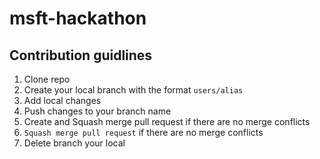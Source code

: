 # msft-hackathon

## Contribution guidlines
1. Clone repo
2. Create your local branch with the format `users/alias`
3. Add local changes 
4. Push changes to your branch name 
5. Create and Squash merge pull request if there are no merge conflicts
6. `Squash merge pull request` if there are no merge conflicts
7. Delete branch your local 